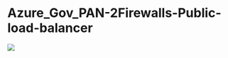 # Azure_Gov_PAN-2Firewalls-Public-load-balancer
<a href="https://portal.azure.us/#create/Microsoft.Template/uri/https://raw.githubusercontent.com/kylgrn/Azure_Gov_PAN-2Firewalls-Public-load-balancer/master/Azure_Gov_PAN-2Firewalls-Public-load-balancer/azuredeploy.json" target="_blank">
    <img src="http://azuredeploy.net/deploybutton.png"/>
</a>
